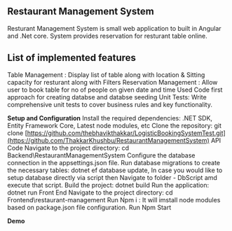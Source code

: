 **Restaurant Management System**
---------
Resturant Management System is small web application to built in Angular and .Net core. System provides reservation for resturant table online.

**List of implemented features**
------------
Table Management : Display list of table along with location & Sitting capacity for resturant along with Filters 
Reservation Management : Allow user to book table for no of people on given date and time 
Used Code first approach for creating databse and databse seeding 
Unit Tests: Write comprehensive unit tests to cover business rules and key functionality.

**Setup and Configuration**
Install the required dependencies: .NET SDK, Entity Framework Core, Latest node modules, etc
Clone the repository: git clone [https://github.com/thebhavikthakkar/LogisticBookingSystemTest.git](https://github.com/ThakkarKhushbu/RestaurantManagementSystem)
API Code
Navigate to the project directory: cd Backend\RestaurantManagementSystem
Configure the database connection in the appsettings.json file.
Run database migrations to create the necessary tables: dotnet ef database update, In case you would like to setup database directly via script then Navigate to folder - DbScript amd execute that script.
Build the project: dotnet build
Run the application: dotnet run
Front End 
Navigate to the project directory: cd Frontend\restaurant-management
Run Npm i : It will imstall node modules based on package.json file configuration.
Run Npm Start

**Demo**
